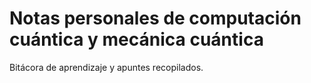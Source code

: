 # Notas personales de computación cuántica y mecánica cuántica

Bitácora de aprendizaje y apuntes recopilados.